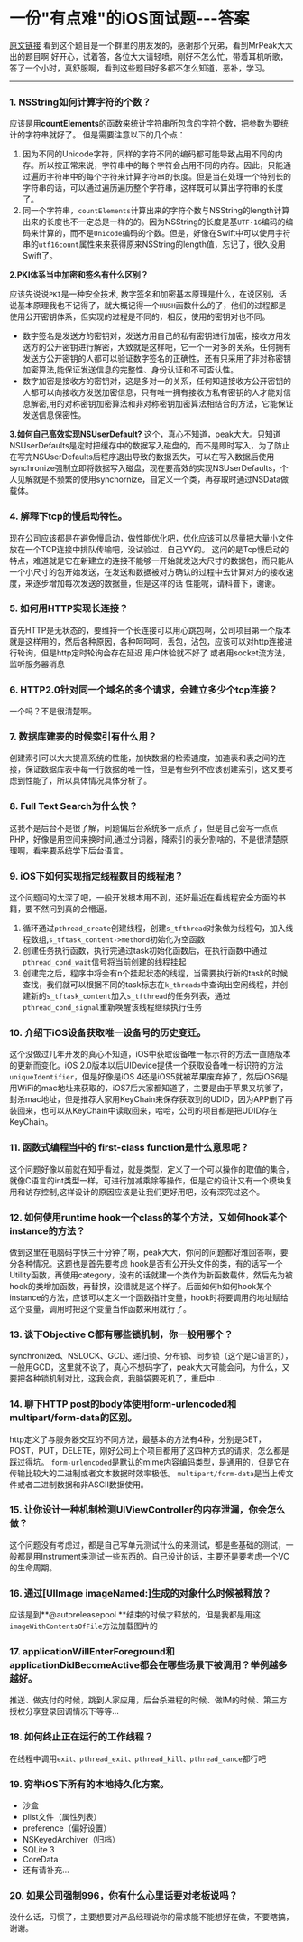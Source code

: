 # 一份"有点难"的iOS面试题---答案
[原文链接](https://zhuanlan.zhihu.com/p/22834934)
看到这个题目是一个群里的朋友发的，感谢那个兄弟，看到MrPeak大大出的题目啊 好开心，试着答，各位大大请轻喷，刚好不怎么忙，带着耳机听歌，答了一个小时，真舒服啊，看到这些题目好多都不怎么知道，恶补，学习。

---
### 1. NSString如何计算字符的个数？

应该是用**countElements**的函数来统计字符串所包含的字符个数，把参数为要统计的字符串就好了。
但是需要注意以下的几个点：
 1. 因为不同的Unicode字符，同样的字符不同的编码都可能导致占用不同的内存。所以按正常来说，字符串中的每个字符会占用不同的内存。因此，只能通过遍历字符串中的每个字符来计算字符串的长度。但是当在处理一个特别长的字符串的话，可以通过遍历遍历整个字符串，这样既可以算出字符串的长度了。
2. 同一个字符串，`countElements`计算出来的字符个数与NSString的length计算出来的长度也不一定总是一样的的。因为NSString的长度是基`UTF-16`编码的编码来计算的，而不是`Unicode`编码的个数。但是，好像在Swift中可以使用字符串的`utf16count`属性来来获得原来NSString的length值，忘记了，很久没用Swift了。

**2.PKI体系当中加密和签名有什么区别？**

应该先说说`PKI`是一种安全技术, 数字签名和加密基本原理是什么，在说区别，话说基本原理我也不记得了，就大概记得一个`HUSH`函数什么的了，他们的过程都是使用公开密钥体系，但实现的过程是不同的，相反，使用的密钥对也不同。
 - 数字签名是发送方的密钥对，发送方用自己的私有密钥进行加密，接收方用发送方的公开密钥进行解密，大致就是这样吧，它一个一对多的关系，任何拥有发送方公开密钥的人都可以验证数字签名的正确性，还有只采用了非对称密钥加密算法,能保证发送信息的完整性、身份认证和不可否认性。
 - 数字加密是接收方的密钥对，这是多对一的关系，任何知道接收方公开密钥的人都可以向接收方发送加密信息，只有唯一拥有接收方私有密钥的人才能对信息解密,用的对称密钥加密算法和非对称密钥加密算法相结合的方法，它能保证发送信息保密性。


**3.如何自己高效实现NSUserDefault?**
这个，真心不知道，peak大大。只知道NSUserDefaults是定时把缓存中的数据写入磁盘的，而不是即时写入，为了防止在写完NSUserDefaults后程序退出导致的数据丢失，可以在写入数据后使用synchronize强制立即将数据写入磁盘，现在要高效的实现NSUserDefaults，个人见解就是不频繁的使用synchornize，自定义一个类，再存取时通过NSData做载体。

### 4. 解释下tcp的慢启动特性。

现在公司应该都是在避免慢启动，做性能优化吧，优化应该可以尽量把大量小文件放在一个TCP连接中排队传输吧，没试验过，自己YY的。
这问的是Tcp慢启动的特点，难道就是它在新建立的连接不能够一开始就发送大尺寸的数据包，而只能从一个小尺寸的包开始发送，在发送和数据被对方确认的过程中去计算对方的接收速度，来逐步增加每次发送的数据量，但是这样的话 性能呢，请科普下，谢谢。

### 5. 如何用HTTP实现长连接？

首先HTTP是无状态的，要维持一个长连接可以用心跳包啊，公司项目第一个版本就是这样用的，然后各种原因，各种呵呵呵，丢包，沾包，应该可以对http连接进行轮询，但是http定时轮询会存在延迟 用户体验就不好了 或者用socket流方法，监听服务器消息

### 6. HTTP2.0针对同一个域名的多个请求，会建立多少个tcp连接？

一个吗？不是很清楚啊。

### 7. 数据库建表的时候索引有什么用？

创建索引可以大大提高系统的性能，加快数据的检索速度，加速表和表之间的连接，保证数据库表中每一行数据的唯一性，但是有些列不应该创建索引，这又要考虑到性能了，所以具体情况具体分析了。

### 8. Full Text Search为什么快？

这我不是后台不是很了解，问题偏后台系统多一点点了，但是自己会写一点点PHP，好像是用空间来换时间,通过分词器，降索引的表分割啥的，不是很清楚原理啊，看来要系统学下后台语言。

### 9. iOS下如何实现指定线程数目的线程池？

这个问题问的太深了吧，一般开发根本用不到，还好最近在看线程安全方面的书籍，要不然问到真的会懵逼。
 1. 循环通过`pthread_create`创建线程，创建`s_tfthread`对象做为线程句，加入线程数组,`s_tftask_content->methord`初始化为空函数
 2. 创建任务执行函数，执行完通过task初始化函数后，在执行函数中通过`pthread_cond_wait`信号将当前创建的线程挂起
 3. 创建完之后，程序中将会有n个挂起状态的线程，当需要执行新的task的时候查找，我们就可以根据不同的task标志在`k_threads`中查询出空闲线程，并创建新的`s_tftask_content`加入`s_tfthread`的任务列表，通过`pthread_cond_signal`重新唤醒该线程继续执行任务
 
### 10. 介绍下iOS设备获取唯一设备号的历史变迁。

这个没做过几年开发的真心不知道，iOS中获取设备唯一标示符的方法一直随版本的更新而变化。iOS 2.0版本以后UIDevice提供一个获取设备唯一标识符的方法`uniqueIdentifier`，但是好像是iOS 4还是iOS5就被苹果废弃掉了，然后iOS6是用WiFi的mac地址来获取的，iOS7后大家都知道了，主要是由于苹果又坑爹了，封杀mac地址，但是推荐大家用KeyChain来保存获取到的UDID，因为APP删了再装回来，也可以从KeyChain中读取回来，哈哈，公司的项目都是把UDID存在KeyChain。

### 11. 函数式编程当中的 first-class function是什么意思呢？

这个问题好像以前就在知乎看过，就是类型，定义了一个可以操作的取值的集合，就像C语言的int类型一样，可进行加减乘除等操作，但是它的设计又有一个模块复用和访存控制,这样设计的原因应该是让我们更好用吧，没有深究过这个。

### 12. 如何使用runtime hook一个class的某个方法，又如何hook某个instance的方法？

做到这里在电脑码字快三十分钟了啊，peak大大，你问的问题都好难回答啊，要分各种情况。这题也是首先要考虑 hook是否有公开头文件的类，有的话写一个Utility函数，再使用category，没有的话就建一个类作为新函数载体，然后先为被hook的类增加函数，再替换，没错就是这个样子。后面如何h如何hook某个instance的方法，应该可以定义一个函数指针变量，hook时将要调用的地址赋给这个变量，调用时把这个变量当作函数来用就行了。

### 13. 谈下Objective C都有哪些锁机制，你一般用哪个？

synchronized、NSLOCK、GCD、递归锁、分布锁、同步锁（这个是C语言的），一般用GCD，这里就不说了，真心不想码字了，peak大大可能会问，为什么，又要把各种锁机制对比，这我会疯，我脑袋要死机了，重启中…

### 14. 聊下HTTP post的body体使用form-urlencoded和multipart/form-data的区别。

http定义了与服务器交互的不同方法，最基本的方法有4种，分别是GET，POST，PUT，DELETE，刚好公司上个项目都用了这四种方式的请求，怎么都是踩过得坑。
`form-urlencoded`是默认的mime内容编码类型，是通用的，但是它在传输比较大的二进制或者文本数据时效率极低。
`multipart/form-data`是当上传文件或者二进制数据和非ASCII数据使用。

### 15. 让你设计一种机制检测UIViewController的内存泄漏，你会怎么做？

这个问题没有考虑过，都是自己写单元测试什么的来测试，都是些基础的测试，一般都是用Instrument来测试一些东西的。自己设计的话，主要还是要考虑一个VC的生命周期。

### 16. 通过[UIImage imageNamed:]生成的对象什么时候被释放？

应该是到**@autoreleasepool **结束的时候才释放的，但是我都是用这`imageWithContentsOfFile`方法加载图片的

### 17. applicationWillEnterForeground和applicationDidBecomeActive都会在哪些场景下被调用？举例越多越好。

推送、做支付的时候，跳到人家应用，后台杀进程的时候、做IM的时候、第三方授权分享登录回调情况下等等...

### 18. 如何终止正在运行的工作线程？

在线程中调用`exit、pthread_exit、pthread_kill、pthread_cance`都行吧

### 19. 穷举iOS下所有的本地持久化方案。

- 沙盒
- plist文件（属性列表）
- preference（偏好设置）
- NSKeyedArchiver（归档）
- SQLite 3
- CoreData
- 还有请补充...

### 20. 如果公司强制996，你有什么心里话要对老板说吗？

没什么话，习惯了，主要想要对产品经理说你的需求能不能想好在做，不要瞎搞，谢谢。